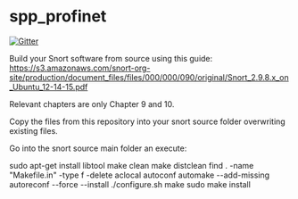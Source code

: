 # spp_profinet

[![Gitter](https://badges.gitter.im/TruffleHogProject/spp_profinet.svg)](https://gitter.im/TruffleHogProject/spp_profinet?utm_source=badge&utm_medium=badge&utm_campaign=pr-badge&utm_content=badge)

Build your Snort software from source using this guide: https://s3.amazonaws.com/snort-org-site/production/document_files/files/000/000/090/original/Snort_2.9.8.x_on_Ubuntu_12-14-15.pdf

Relevant chapters are only Chapter 9 and 10.

Copy the files from this repository into your snort source folder overwriting existing files.

Go into the snort source main folder an execute:

sudo apt-get install libtool
make clean
make distclean
find . -name "Makefile.in" -type f -delete
aclocal
autoconf
automake --add-missing
autoreconf --force --install
./configure.sh
make
sudo make install
